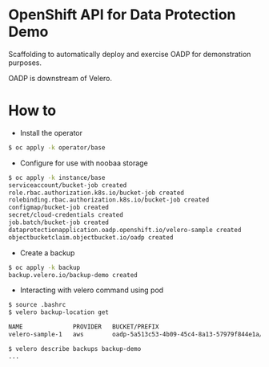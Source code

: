 # OpenShift API for Data Protection Demo

Scaffolding to automatically deploy and exercise OADP for demonstration purposes.

OADP is downstream of Velero.

# How to

* Install the operator

```bash
$ oc apply -k operator/base
```

* Configure for use with noobaa storage

```bash
$ oc apply -k instance/base
serviceaccount/bucket-job created
role.rbac.authorization.k8s.io/bucket-job created
rolebinding.rbac.authorization.k8s.io/bucket-job created
configmap/bucket-job created
secret/cloud-credentials created
job.batch/bucket-job created
dataprotectionapplication.oadp.openshift.io/velero-sample created
objectbucketclaim.objectbucket.io/oadp created
```

* Create a backup

```bash
$ oc apply -k backup
backup.velero.io/backup-demo created
```

* Interacting with velero command using pod

```bash
$ source .bashrc
$ velero backup-location get

NAME              PROVIDER   BUCKET/PREFIX                                      PHASE       LAST VALIDATED                  ACCESS MODE   DEFAULT
velero-sample-1   aws        oadp-5a513c53-4b09-45c4-8a13-57979f844e1a/velero   Available   2023-03-18 00:08:47 +0000 UTC   ReadWrite     true

$ velero describe backups backup-demo
...
```